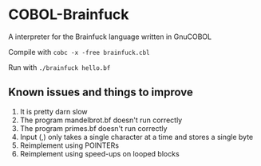 # COBOL-Brainfuck
A interpreter for the Brainfuck language written in GnuCOBOL

Compile with
```cobc -x -free brainfuck.cbl```

Run with
```./brainfuck hello.bf```

## Known issues and things to improve

1. It is pretty darn slow
1. The program mandelbrot.bf doesn't run correctly 
1. The program primes.bf doesn't run correctly
1. Input (,) only takes a single character at a time and stores a single byte
1. Reimplement using POINTERs
1. Reimplement using speed-ups on looped blocks
